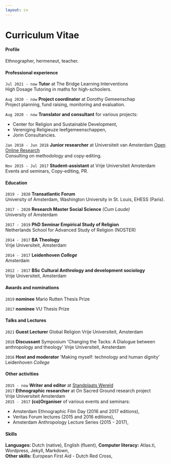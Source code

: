 ```yaml
---
layout: cv
---
```


Curriculum Vitae
============

#### Profile ####

Ethnographer, hermeneut, teacher.

#### Professional experience ####

`Jul 2021 - now` **Tutor** at The Bridge Learning Interventions  
High Dosage Tutoring in maths for high-schoolers.
  
`Aug 2020 - now` **Project coordinator** at Dorothy Gemeenschap  
Project planning, fund raising, monitoring and evaluation.
  
`Aug 2020 - now` **Translator and consultant** for various projects:

  * Center for Religion and Sustainable Development,
  * Vereniging Religieuze leefgemeenschappen,
  * Jorin Consultancies.
  
`Jan 2018 - Jun 2018` **Junior researcher** at Universiteit van Amsterdam
[Open Online Research](https://www.participatiepanel.nl/)  
Consulting on methodology and copy-editing.

  
`Nov 2015 - Jul 2017` **Student-assistant** at Vrije Universiteit Amsterdam
Events and seminars, Copy-editing, PR. 

#### Education #### 

`2019 - 2020` **Transatlantic Forum**  
University of Amsterdam, Washington University in St. Louis, EHESS (Paris).

`2017 - 2020` **Research Master Social Science** _(Cum Laude)_  
University of Amsterdam

`2017 - 2019` **PhD Seminar Empirical Study of Religion**  
Netherlands School for Advanced Study of Religion (NOSTER)

`2014 - 2017` **BA Theology**  
Vrije Universiteit, Amsterdam

`2014 - 2017` **Leidenhoven _College_**  
Amsterdam

`2012 - 2017` **BSc Cultural Anthrology and development sociology**  
Vrije Universiteit, Amsterdam  

#### Awards and nominations ####
`2019` **nominee** Mario Rutten Thesis Prize

`2017` **nominee** VU Thesis Prize 

#### Talks and Lectures ####

`2021` **Guest Lecturer** Global Religion 
Vrije Universiteit, Amsterdam

`2018` **Discussant** Symposium 'Changing the Tacks: A Dialogue between anthropology and theology'
Vrije Universiteit, Amsterdam

`2016` **Host and moderator** 'Making myself: technology and human dignity'
Leidenhoven _College_

#### Other activities ####

`2015 - now` **Writer and editor** at [Standplaats Wereld](https://standplaatswereld.nl)  
`2017` **Ethnographic researcher** at On Sacred Ground research project  
Vrije Universiteit Amsterdam  
`2015 - 2017` **(co)Organiser** of various events and seminars: 
 * Amsterdam Ethnographic Film Day (2016 and 2017 editions),
 * Veritas Forum lectures (2015 and 2016 editions),
 * Amsterdam Anthropology Lecture Series (2015 - 2017),

#### Skills ####

**Languages:** Dutch (native), English (fluent),
**Computer literacy:** Atlas.ti, Wordpress, Jekyll, Markdown,  
**Other skills:** European First Aid - Dutch Red Cross,


